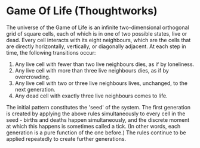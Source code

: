 # Game Of Life (Thoughtworks)
The universe of the Game of Life is an infinite two-dimensional orthogonal grid of square cells, each of which is in one of two possible states, live or dead. Every cell interacts with its eight neighbours, which are the cells that are directly horizontally, vertically, or diagonally adjacent. At each step in time, the following transitions occur:

1. Any live cell with fewer than two live neighbours dies, as if by loneliness.
2. Any live cell with more than three live neighbours dies, as if by overcrowding.
3. Any live cell with two or three live neighbours lives, unchanged, to the next generation.
4. Any dead cell with exactly three live neighbours comes to life.

The initial pattern constitutes the 'seed' of the system. The first generation is created by applying the above rules simultaneously to every cell in the seed - births and deaths happen simultaneously, and the discrete moment at which this happens is sometimes called a tick. (In other words, each generation is a pure function of the one before.) The rules continue to be applied repeatedly to create further generations.
